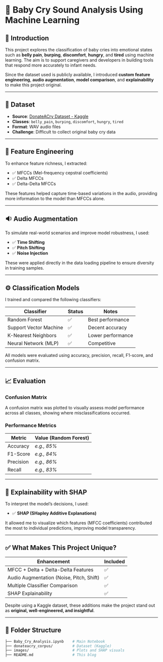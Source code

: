 # 🍼 Baby Cry Sound Analysis Using Machine Learning

## 👶 Introduction

This project explores the classification of baby cries into emotional states such as **belly pain**, **burping**, **discomfort**, **hungry**, and **tired** using machine learning. The aim is to support caregivers and developers in building tools that respond more accurately to infant needs.

Since the dataset used is publicly available, I introduced **custom feature engineering**, **audio augmentation**, **model comparison**, and **explainability** to make this project original.

---

## 📂 Dataset

- **Source**: [DonateACry Dataset - Kaggle](https://www.kaggle.com/datasets/paultimothymooney/baby-cry)
- **Classes**: `belly_pain`, `burping`, `discomfort`, `hungry`, `tired`
- **Format**: WAV audio files
- **Challenge**: Difficult to collect original baby cry data

---

## 🧪 Feature Engineering

To enhance feature richness, I extracted:

- ✅ MFCCs (Mel-frequency cepstral coefficients)
- ✅ Delta MFCCs
- ✅ Delta-Delta MFCCs

These features helped capture time-based variations in the audio, providing more information to the model than MFCCs alone.

---

## 🔉 Audio Augmentation

To simulate real-world scenarios and improve model robustness, I used:

- ✅ **Time Shifting**
- ✅ **Pitch Shifting**
- ✅ **Noise Injection**

These were applied directly in the data loading pipeline to ensure diversity in training samples.

---

## ⚙️ Classification Models

I trained and compared the following classifiers:

| Classifier              | Status | Notes |
|-------------------------|--------|-------|
| Random Forest           | ✅     | Best performance |
| Support Vector Machine  | ✅     | Decent accuracy |
| K-Nearest Neighbors     | ✅     | Lower performance |
| Neural Network (MLP)    | ✅     | Competitive |

All models were evaluated using accuracy, precision, recall, F1-score, and confusion matrix.

---

## 📈 Evaluation

### Confusion Matrix
A confusion matrix was plotted to visually assess model performance across all classes, showing where misclassifications occurred.

### Performance Metrics

| Metric      | Value (Random Forest) |
|-------------|-----------------------|
| Accuracy    | *e.g., 85%*           |
| F1-Score    | *e.g., 84%*           |
| Precision   | *e.g., 86%*           |
| Recall      | *e.g., 83%*           |

---

## 🧠 Explainability with SHAP

To interpret the model’s decisions, I used:

- ✅ **SHAP (SHapley Additive Explanations)**

It allowed me to visualize which features (MFCC coefficients) contributed the most to individual predictions, improving model transparency.

---

## ✅ What Makes This Project Unique?

| Enhancement                         | Included |
|-------------------------------------|----------|
| MFCC + Delta + Delta-Delta Features | ✅        |
| Audio Augmentation (Noise, Pitch, Shift) | ✅ |
| Multiple Classifier Comparison      | ✅        |
| SHAP Explainability                 | ✅        |

Despite using a Kaggle dataset, these additions make the project stand out as **original, well-engineered, and insightful**.

---

## 📌 Folder Structure

```bash
├── Baby_Cry_Analysis.ipynb    # Main Notebook
├── donateacry_corpus/         # Dataset (Kaggle)
├── images/                    # Plots and SHAP visuals
├── README.md                  # This blog
